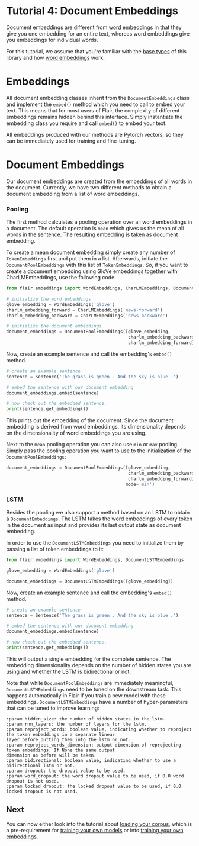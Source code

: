 # Tutorial 4: Document Embeddings

Document embeddings are different from [word embeddings](/resources/docs/TUTORIAL_3_WORD_EMBEDDING.md) in that they 
give you one embedding for an entire text, whereas word embeddings give you embeddings for individual words. 

For this tutorial, we assume that you're familiar with the [base types](/resources/docs/TUTORIAL_1_BASICS.md) of this
library and how [word embeddings](/resources/docs/TUTORIAL_3_WORD_EMBEDDING.md) work.

# Embeddings

All document embedding classes inherit from the `DocumentEmbeddings` class and implement the `embed()` method which you
need to call to embed your text. This means that for most users of Flair, the complexity of different embeddings remains
hidden behind this interface. Simply instantiate the embedding class you require and call `embed()` to embed your text.

All embeddings produced with our methods are Pytorch vectors, so they can be immediately used for training and
fine-tuning.

# Document Embeddings

Our document embeddings are created from the embeddings of all words in the document.
Currently, we have two different methods to obtain a document embedding from a list of word embeddings.

### Pooling

The first method calculates a pooling operation over all word embeddings in a document.
The default operation is `mean` which gives us the mean of all words in the sentence.
The resulting embedding is taken as document embedding.

To create a mean document embedding simply create any number of `TokenEmbeddings` first and put them in a list.
Afterwards, initiate the `DocumentPoolEmbeddings` with this list of `TokenEmbeddings`.
So, if you want to create a document embedding using GloVe embeddings together with CharLMEmbeddings,
use the following code:

```python
from flair.embeddings import WordEmbeddings, CharLMEmbeddings, DocumentPoolEmbeddings

# initialize the word embeddings
glove_embedding = WordEmbeddings('glove')
charlm_embedding_forward = CharLMEmbeddings('news-forward')
charlm_embedding_backward = CharLMEmbeddings('news-backward')

# initialize the document embeddings
document_embeddings = DocumentPoolEmbeddings([glove_embedding,
                                              charlm_embedding_backward,
                                              charlm_embedding_forward])
```

Now, create an example sentence and call the embedding's `embed()` method.

```python
# create an example sentence
sentence = Sentence('The grass is green . And the sky is blue .')

# embed the sentence with our document embedding
document_embeddings.embed(sentence)

# now check out the embedded sentence.
print(sentence.get_embedding())
```

This prints out the embedding of the document.
Since the document embedding is derived from word embeddings, its dimensionality depends on the dimensionality of word
embeddings you are using.

Next to the `mean` pooling operation you can also use `min` or `max` pooling. Simply pass the pooling operation you want
to use to the initialization of the `DocumentPoolEmbeddings`:
```python
document_embeddings = DocumentPoolEmbeddings([glove_embedding,
                                              charlm_embedding_backward,
                                              charlm_embedding_forward],
                                             mode='min')
```


### LSTM

Besides the pooling we also support a method based on an LSTM to obtain a `DocumentEmbeddings`.
The LSTM takes the word embeddings of every token in the document as input and provides its last output state as document
embedding.

In order to use the `DocumentLSTMEmbeddings` you need to initialize them by passing a list of token embeddings to it:

```python
from flair.embeddings import WordEmbeddings, DocumentLSTMEmbeddings

glove_embedding = WordEmbeddings('glove')

document_embeddings = DocumentLSTMEmbeddings([glove_embedding])
```

Now, create an example sentence and call the embedding's `embed()` method.

```python
# create an example sentence
sentence = Sentence('The grass is green . And the sky is blue .')

# embed the sentence with our document embedding
document_embeddings.embed(sentence)

# now check out the embedded sentence.
print(sentence.get_embedding())
```

This will output a single embedding for the complete sentence. The embedding dimensionality depends on the number of
hidden states you are using and whether the LSTM is bidirectional or not.

Note that while `DocumentPoolEmbeddings` are immediately meaningful, `DocumentLSTMEmbeddings` need to be tuned on the
downstream task. This happens automatically in Flair if you train a new model with these embeddings.
`DocumentLSTMEmbeddings` have a number of hyper-parameters that can be tuned to improve learning:

```text
:param hidden_size: the number of hidden states in the lstm.
:param rnn_layers: the number of layers for the lstm.
:param reproject_words: boolean value, indicating whether to reproject the token embeddings in a separate linear
layer before putting them into the lstm or not.
:param reproject_words_dimension: output dimension of reprojecting token embeddings. If None the same output
dimension as before will be taken.
:param bidirectional: boolean value, indicating whether to use a bidirectional lstm or not.
:param dropout: the dropout value to be used.
:param word_dropout: the word dropout value to be used, if 0.0 word dropout is not used.
:param locked_dropout: the locked dropout value to be used, if 0.0 locked dropout is not used.
```

## Next 

You can now either look into the tutorial about [loading your corpus](/resources/docs/TUTORIAL_5_CORPUS.md), which
is a pre-requirement for [training your own models](/resources/docs/TUTORIAL_6_TRAINING_A_MODEL.md)
or into [training your own embeddings](/resources/docs/TUTORIAL_8_TRAINING_LM_EMBEDDINGS.md).